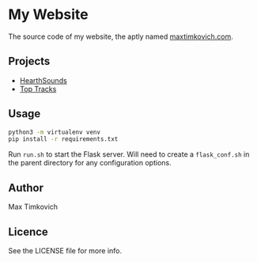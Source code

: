 # My Website

The source code of my website, the aptly named [maxtimkovich.com](http://maxtimkovich.com).

## Projects
- [HearthSounds](https://github.com/mtimkovich/maxtimkovich.com/tree/master/src/hearthsounds)
- [Top Tracks](https://github.com/mtimkovich/maxtimkovich.com/tree/master/src/top_tracks)

## Usage

```bash
python3 -m virtualenv venv
pip install -r requirements.txt
```

Run `run.sh` to start the Flask server. Will need to create a `flask_conf.sh`
in the parent directory for any configuration options.

## Author

Max Timkovich

## Licence

See the LICENSE file for more info.
